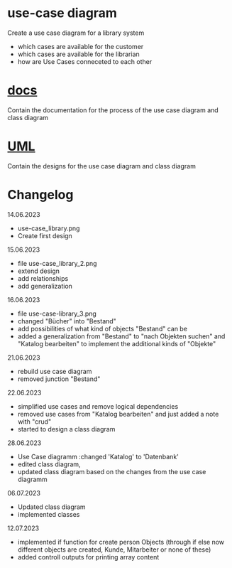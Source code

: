 # use-case diagram
Create a use case diagram for a library system 
- which cases are available for the customer
- which cases are available for the librarian 
- how are Use Cases conneceted to each other

# [docs](docs)
Contain the documentation for the process of the use case diagram and class diagram
# [UML](UML)
Contain the designs for the use case diagram and class diagram

# Changelog 
14.06.2023 
- use-case_library.png
- Create first design 

15.06.2023
- file use-case_library_2.png
- extend design
- add relationships  
- add generalization

16.06.2023
- file use-case-library_3.png
- changed "Bücher" into "Bestand"
- add possibilities of what kind of objects "Bestand" can be
- added a generalization from "Bestand" to "nach Objekten suchen" and "Katalog bearbeiten" to implement the additional kinds of "Objekte"

21.06.2023
- rebuild use case diagram
- removed junction "Bestand"

22.06.2023
- simplified use cases and remove logical dependencies
- removed use cases from "Katalog bearbeiten" and just added a note with "crud"
- started to design a class diagram

28.06.2023
- Use Case diagramm :changed 'Katalog' to 'Datenbank'
- edited class diagram, 
- updated class diagram based on the changes from the use case diagramm

06.07.2023
 - Updated class diagram
 - implemented classes 
 
 12.07.2023
  - implemented if function for create person Objects (through if else now different objects are created, Kunde, Mitarbeiter or none of these)
  - added controll outputs for printing array content
